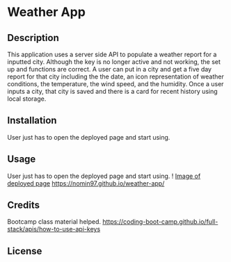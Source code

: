 # Weather App

## Description
This application uses a server side API to populate a weather report for a inputted city. Although the key is no longer active and not working, the set up and functions are correct. A user can put in a city and get a five day report for that city including the the date, an icon representation of weather conditions, the temperature, the wind speed, and the humidity. Once a user inputs a city, that city is saved and there is a card for recent history using local storage. 

## Installation
User just has to open the deployed page and start using. 

## Usage
User just has to open the deployed page and start using. 
! [Image of deployed page](./assets/images/Screen%20Shot%202023-11-24%20at%205.14.29%20PM.png)
https://nomin97.github.io/weather-app/

## Credits
Bootcamp class material helped. 
https://coding-boot-camp.github.io/full-stack/apis/how-to-use-api-keys


## License
